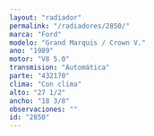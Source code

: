 ```yaml
---
layout: "radiador"
permalink: "/radiadores/2850/"
marca: "Ford"
modelo: "Grand Marquis / Crown V."
ano: "1989"
motor: "V8 5.0"
transmision: "Automática"
parte: "432170"
clima: "Con clima"
alto: "27 1/2"
ancho: "18 3/8"
observaciones: ""
id: "2850"
---
```


